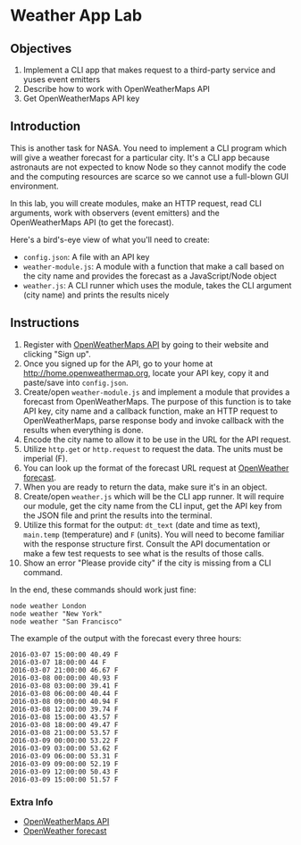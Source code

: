 # Weather App Lab

## Objectives

1. Implement a CLI app that makes request to a third-party service and yuses event emitters
1. Describe how to work with OpenWeatherMaps API
1. Get OpenWeatherMaps API key

## Introduction

This is another task for NASA. You need to implement a CLI program which will give a weather forecast for a particular city. It's a CLI app because astronauts are not expected to know Node so they cannot modify the code and the computing resources are scarce so we cannot use a full-blown GUI environment. 

In this lab, you will create modules, make an HTTP request, read CLI arguments, work with observers (event emitters) and the OpenWeatherMaps API (to get the forecast).

Here's a bird's-eye view of what you'll need to create:

* `config.json`: A file with an API key
* `weather-module.js`: A module with a function that make a call based on the city name and provides the forecast as a JavaScript/Node object
* `weather.js`: A CLI runner which uses the module, takes the CLI argument (city name) and prints the results nicely


## Instructions

1. Register with [OpenWeatherMaps API](http://openweathermap.org/api) by going to their website and clicking "Sign up". 
1. Once you signed up for the API, go to your home at <http://home.openweathermap.org>, locate your API key, copy it and paste/save into `config.json`. 
1. Create/open `weather-module.js` and implement a module that provides a forecast from OpenWeatherMaps. The purpose of this function is to take API key, city name and a callback function, make an HTTP request to OpenWeatherMaps, parse response body and invoke callback with the results when everything is done.
1. Encode the city name to allow it to be use in the URL for the API request.
1. Utilize `http.get` or `http.request` to request the data. The units must be imperial (F).
1. You can look up the format of the forecast URL request at [OpenWeather forecast](http://openweathermap.org/forecast5).
1. When you are ready to return the data, make sure it's in an object.
1. Create/open `weather.js` which will be the CLI app runner. It will require our module, get the city name from the CLI input, get the API key from the JSON file and print the results into the terminal.
1. Utilize this format for the output: `dt_text` (date and time as text), `main.temp` (temperature) and `F` (units). You will need to become familiar with the response structure first. Consult the API documentation or make a few test requests to see what is the results of those calls.
2. Show an error "Please provide city" if the city is missing from a CLI command.

In the end, these commands should work just fine:

```
node weather London
node weather "New York"
node weather "San Francisco"
``` 

The example of the output with the forecast every three hours:

```
2016-03-07 15:00:00 40.49 F
2016-03-07 18:00:00 44 F
2016-03-07 21:00:00 46.67 F
2016-03-08 00:00:00 40.93 F
2016-03-08 03:00:00 39.41 F
2016-03-08 06:00:00 40.44 F
2016-03-08 09:00:00 40.94 F
2016-03-08 12:00:00 39.74 F
2016-03-08 15:00:00 43.57 F
2016-03-08 18:00:00 49.47 F
2016-03-08 21:00:00 53.57 F
2016-03-09 00:00:00 53.22 F
2016-03-09 03:00:00 53.62 F
2016-03-09 06:00:00 53.31 F
2016-03-09 09:00:00 52.19 F
2016-03-09 12:00:00 50.43 F
2016-03-09 15:00:00 51.57 F
```

### Extra Info

* [OpenWeatherMaps API](http://openweathermap.org/api) 
* [OpenWeather forecast](http://openweathermap.org/forecast5)